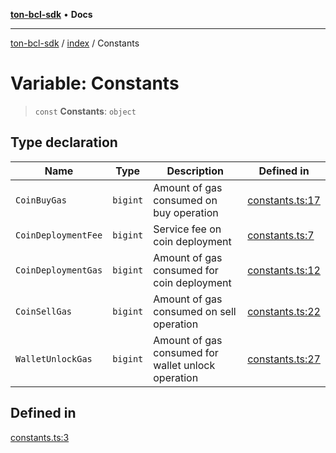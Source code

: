 [**ton-bcl-sdk**](../../README.md) • **Docs**

***

[ton-bcl-sdk](../../README.md) / [index](../README.md) / Constants

# Variable: Constants

> `const` **Constants**: `object`

## Type declaration

| Name | Type | Description | Defined in |
| ------ | ------ | ------ | ------ |
| `CoinBuyGas` | `bigint` | Amount of gas consumed on buy operation | [constants.ts:17](https://github.com/ton-fun-tech/ton-bcl-sdk/blob/1fc3a1571223b62191ac87d755bf607bcf1766cd/src/constants.ts#L17) |
| `CoinDeploymentFee` | `bigint` | Service fee on coin deployment | [constants.ts:7](https://github.com/ton-fun-tech/ton-bcl-sdk/blob/1fc3a1571223b62191ac87d755bf607bcf1766cd/src/constants.ts#L7) |
| `CoinDeploymentGas` | `bigint` | Amount of gas consumed for coin deployment | [constants.ts:12](https://github.com/ton-fun-tech/ton-bcl-sdk/blob/1fc3a1571223b62191ac87d755bf607bcf1766cd/src/constants.ts#L12) |
| `CoinSellGas` | `bigint` | Amount of gas consumed on sell operation | [constants.ts:22](https://github.com/ton-fun-tech/ton-bcl-sdk/blob/1fc3a1571223b62191ac87d755bf607bcf1766cd/src/constants.ts#L22) |
| `WalletUnlockGas` | `bigint` | Amount of gas consumed for wallet unlock operation | [constants.ts:27](https://github.com/ton-fun-tech/ton-bcl-sdk/blob/1fc3a1571223b62191ac87d755bf607bcf1766cd/src/constants.ts#L27) |

## Defined in

[constants.ts:3](https://github.com/ton-fun-tech/ton-bcl-sdk/blob/1fc3a1571223b62191ac87d755bf607bcf1766cd/src/constants.ts#L3)
